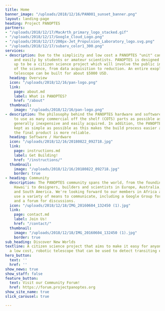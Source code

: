 ```yaml
---
title: Home
banner_image: "/uploads/2018/12/16/PAN001_sunset_banner.png"
layout: landing-page
heading: Project PANOPTES
partners:
- "/uploads/2018/12/17/MacArth_primary_logo_stacked.gif"
- "/uploads/2018/12/17/Google_Cloud_Logo.png"
- "/uploads/2018/12/17/200px-Jet_Propulsion_Laboratory_logo.svg.png"
- "/uploads/2018/12/17/subaru_color1_300.png"
services:
- description: Due to the simplicity and low cost a PANOPTES "unit" can be built quickly
    and easily by students or amateur scientists. PANOPTES is designed from the ground
    up to be a citizen science project which will involve the public in all aspects
    of the science, from data acquisition to reduction. An entire exoplanet finding
    telescope can be built for about $5000 USD.
  heading: Overview
  icon: "/uploads/2018/12/16/pan-logo.png"
  link:
    page: about.md
    label: What is PANOPTES?
    href: "/about"
  thumbnail:
    image: "/uploads/2018/12/16/pan-logo.png"
- description: The philosophy behind the PANOPTES hardware and software design is
    to use as many commercial off the shelf (COTS) parts as possible as these are
    generally inexpensive and easily acquired. In addition, the PANOPTES design is
    kept as simple as possible as this makes the build process easier and means that
    the final product is more reliable.
  heading: Software / Hardware
  icon: "/uploads/2018/12/16/20180822_092718.jpg"
  link:
    page: instructions.md
    label: Get Building!
    href: "/instructions/"
  thumbnail:
    image: "/uploads/2018/12/16/20180822_092718.jpg"
    border: true
- heading: Community
  description: The PANOPTES community spans the world, from the founding members in
    Hawai'i to designers, builders and scientists in Europe, Australia, and North
    and South America. We're looking forward to our members in Africa and Asia! We
    use a variety of means to communicate, including a Google Group for announcements
    and a forum for discussions.
  icon: "/uploads/2018/12/18/IMG_20160604_132450 (1).jpg"
  link:
    page: contact.md
    label: Join Us!
    href: "/contact/"
  thumbnail:
    image: "/uploads/2018/12/18/IMG_20160604_132450 (1).jpg"
    border: true
sub_heading: Discover New Worlds
textline: A citizen science project that aims to make it easy for anyone to build
  a low cost, robotic telescope that can be used to detect transiting exoplanets.
hero_button:
  text: ''
  href: ''
show_news: true
show_staff: false
feature_button:
  text: Visit our Community Forum!
  href: https://forum.projectpanoptes.org
show_site_name: true
slick_carousel: true

---
```

